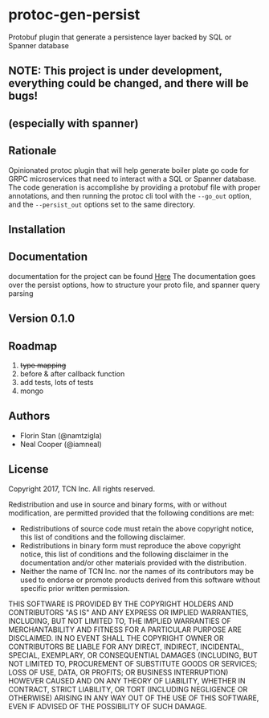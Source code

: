 # protoc-gen-persist

Protobuf plugin that generate a persistence layer backed by SQL or Spanner database

## NOTE: This project is under development, everything could be changed, and there will be bugs!
## (especially with spanner)

## Rationale
Opinionated protoc plugin that will help generate boiler plate go code for GRPC microservices that need to interact
with a SQL or Spanner database. The code generation is accomplishe by providing a protobuf file with proper
annotations, and then running the protoc cli tool with the ```--go_out``` option, and the ```--persist_out```
options set to the same directory.

## Installation

## Documentation
documentation for the project can be found [Here](docs/index.md)
The documentation goes over the persist options, how to structure your proto file,
and spanner query parsing

## Version 0.1.0


## Roadmap
 1. ~~type mapping~~
 1. before & after callback function
 1. add tests, lots of tests
 1. mongo


## Authors
 * Florin Stan (@namtzigla)
 * Neal Cooper (@iamneal)


## License
Copyright 2017, TCN Inc.
All rights reserved.

Redistribution and use in source and binary forms, with or without
modification, are permitted provided that the following conditions are
met:

 * Redistributions of source code must retain the above copyright
notice, this list of conditions and the following disclaimer.
 * Redistributions in binary form must reproduce the above
copyright notice, this list of conditions and the following disclaimer
in the documentation and/or other materials provided with the
distribution.
 * Neither the name of TCN Inc. nor the names of its
contributors may be used to endorse or promote products derived from
this software without specific prior written permission.

THIS SOFTWARE IS PROVIDED BY THE COPYRIGHT HOLDERS AND CONTRIBUTORS
"AS IS" AND ANY EXPRESS OR IMPLIED WARRANTIES, INCLUDING, BUT NOT
LIMITED TO, THE IMPLIED WARRANTIES OF MERCHANTABILITY AND FITNESS FOR
A PARTICULAR PURPOSE ARE DISCLAIMED. IN NO EVENT SHALL THE COPYRIGHT
OWNER OR CONTRIBUTORS BE LIABLE FOR ANY DIRECT, INDIRECT, INCIDENTAL,
SPECIAL, EXEMPLARY, OR CONSEQUENTIAL DAMAGES (INCLUDING, BUT NOT
LIMITED TO, PROCUREMENT OF SUBSTITUTE GOODS OR SERVICES; LOSS OF USE,
DATA, OR PROFITS; OR BUSINESS INTERRUPTION) HOWEVER CAUSED AND ON ANY
THEORY OF LIABILITY, WHETHER IN CONTRACT, STRICT LIABILITY, OR TORT
(INCLUDING NEGLIGENCE OR OTHERWISE) ARISING IN ANY WAY OUT OF THE USE
OF THIS SOFTWARE, EVEN IF ADVISED OF THE POSSIBILITY OF SUCH DAMAGE.
